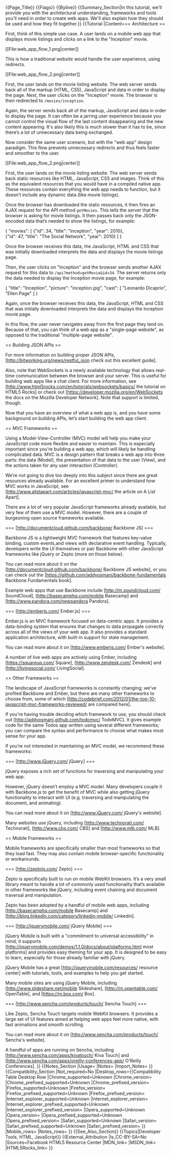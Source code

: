 {{Page_Title}}
{{Flags}}
{{Byline}}
{{Summary_Section|In this tutorial, we'll provide you with the architectural understanding, frameworks and tools you'll need in order to create web apps.  We'll also explain how they should be used and how they fit together.}}
{{Tutorial
|Content=== Architecture ==

First, think of this simple use case. A user lands on a mobile web app that displays movie listings and clicks on a link to the "Inception" movie.

[[File:web_app_flow_1.png|center]]

This is how a traditional website would handle the user experience, using redirects.

[[File:web_app_flow_2.png|center]]

First, the user lands on the movie listing website. The web server sends back all of the markup (HTML, CSS), JavaScript and data in order to display the page. Next, the user clicks on the "Inception" movie. The browser is then redirected to <code>/movies/inception</code>. 

Again, the server sends back all of the markup, JavaScript and data in order to display the page. It can often be a jarring user experience because you cannot control the visual flow of the last content disappearing and the new content appearing. It's also likely this is much slower than it has to be, since there’s a lot of unnecessary data being exchanged.

Now consider the same user scenario, but with the "web app" design paradigm. This flow prevents unnecessary redirects and thus feels faster and smoother to the user.

[[File:web_app_flow_2.png|center]]

First, the user lands on the movie listing website. The web server sends back static resources like HTML, JavaScript, CSS and images. Think of this as the equivalent resources that you would have in a compiled native app. These resources contain everything the web app needs to function, but it doesn’t include any dynamic data (like movie listings).

Once the browser has downloaded the static resources, it then fires an AJAX request for the API method <code>getMovies</code>. This tells the server that the browser is asking for movie listings. It then passes back only the JSON-encoded data that’s needed to show the listings,  for example:

 {
     "movies": [ 
         {"id": 34, "title": "Inception", "year": 2010},  
         {"id": 47, "title": "The Social Network", "year": 2010} 
     ]
 }

Once the browser receives this data, the JavaScript, HTML and CSS that was initially downloaded interprets the data and displays the movie listings page.

Then, the user clicks on "Inception" and the browser sends another AJAX request for this data to <code>/api?method=getMovie&id=34</code>. The server returns only the data needed to display the Inception movie page, for example:

 {
     "title": "Inception", 
     "picture": "inception.jpg", 
     "cast": [
         "Leonardo Dicaprio",
         "Ellen Page"
     ] 
 }

Again, once the browser receives this data, the JavaScript, HTML and CSS that was initially downloaded interprets the data and displays the Inception movie page.

In this flow, the user never navigates away from the first page they land on. Because of that, you can think of a web app as a "single-page website", as opposed to the traditional "multiple-page website".

== Building JSON APIs ==

For more information on building proper JSON APIs, [http://bitworking.org/news/restful_json check out this excellent guide].

Also, note that WebSockets is a newly available technology that allows real-time communication between the browser and your server. This is useful for building web apps like a chat client. For more information, see [http://www.html5rocks.com/en/tutorials/websockets/basics/ the tutorial on HTML5 Rocks] or check out [https://developer.mozilla.org/en/WebSockets the docs on the Mozilla Developer Network]. Note that support is limited, though.

Now that you have an overview of what a web app is, and you have some background on building APIs, let’s start building the web app client.

== MVC Frameworks ==

Using a Model-View-Controller (MVC) model will help you make your JavaScript code more flexible and easier to maintain. This is especially important since you’re building a web app, which will likely be handling complicated data. MVC is a design pattern that breaks a web app into three parts: the data (Model), the presentation of that data to the user (View), and the actions taken for any user interaction (Controller).

We’re not going to dive too deeply into this subject since there are great resources already available. For an excellent primer to understand how MVC works in JavaScript, see [http://www.alistapart.com/articles/javascript-mvc/ the article on A List Apart].

There are a lot of very popular JavaScript frameworks already available, but very few of them use a MVC model. However, there are a couple of burgeoning open source frameworks available.

=== [http://documentcloud.github.com/backbone/ Backbone JS] ===

Backbone JS is a lightweight MVC framework that features key-value binding, custom events,and views with declarative event handling. Typically, developers write the UI themselves or pair Backbone with other JavaScript frameworks like jQuery or Zepto (more on those below).

You can read more about it on the [http://documentcloud.github.com/backbone/ Backbone JS website], or you can check out the [https://github.com/addyosmani/backbone-fundamentals Backbone Fundamentals book].

Example web apps that use Backbone include [http://m.soundcloud.com/ SoundCloud], [http://basecamphq.com/mobile Basecamp] and [http://www.pandora.com/newpandora Pandora].

=== [http://emberjs.com/ Ember.js] ===

Ember.js is an MVC framework focused on data-centric apps. It provides a data-binding system that ensures that changes to data propagate correctly across all of the views of your web app. It also provides a standard application architecture, with built-in support for state management.

You can read more about it on [http://www.emberjs.com/ Ember's website].

A number of live web apps are actively using Ember, including [https://squareup.com/ Square], [http://www.zendesk.com/ Zendesk] and [http://livingsocial.com/ LivingSocial].

== Other Frameworks ==

The landscape of JavaScript frameworks is constantly changing; we've profiled Backbone and Ember, but there are many other frameworks to choose from, some of which [http://codebrief.com/2012/01/the-top-10-javascript-mvc-frameworks-reviewed/ are compared here].

If you're having trouble deciding which framework to use, you should check out [http://addyosmani.github.com/todomvc/ TodoMVC]. It gives example code for the same Todos app written using several different frameworks; you can compare the syntax and performance to choose what makes most sense for your app.

If you’re not interested in maintaining an MVC model, we recommend these frameworks:

=== [http://www.jQuery.com/ jQuery] ===

jQuery exposes a rich set of functions for traversing and manipulating your web app.

However, jQuery doesn’t employ a MVC model. Many developers couple it with Backbone.js to get the benefit of MVC while also getting jQuery functionality to interact with UI (e.g. traversing and manipulating the document, and animating).

You can read more about it on [http://www.jQuery.com/ jQuery's website].

Many websites use jQuery, including [http://www.technorati.com/ Technorati], [http://www.cbs.com/ CBS] and [http://www.mlb.com/ MLB].

== Mobile Frameworks ==

Mobile frameworks are specifically smaller than most frameworks so that they load fast. They may also contain mobile browser-specific functionality or workarounds.

=== [http://zeptojs.com/ Zepto] ===

Zepto is specifically built to run on mobile WebKit browsers. It’s a very small library meant to handle a lot of commonly used functionality that’s available in other frameworks like jQuery, including event chaining and document traversal and manipulation.

Zepto has been adopted by a handful of mobile web apps, including [http://basecamphq.com/mobile Basecamp] and [http://blog.linkedin.com/category/linkedin-mobile/ Linkedin].

=== [http://jquerymobile.com/ jQuery Mobile] ===

jQuery Mobile is built with a "commitment to universal accessibility" in mind; it supports [http://jquerymobile.com/demos/1.1.0/docs/about/platforms.html most platforms] and provides easy theming for your app. It is designed to be easy to learn, especially for those already familiar with jQuery.

jQuery Mobile has a great [http://jquerymobile.com/resources/ resource center] with tutorials, tools, and examples to help you get started.

Many mobile sites are using jQuery Mobile, including [http://www.slideshare.net/mobile Slideshare], [http://m.opentable.com/ OpenTable], and [https://m.box.com/ Box].

=== [http://www.sencha.com/products/touch/ Sencha Touch] ===

Like Zepto, Sencha Touch targets mobile WebKit browsers. It provides a large set of UI features aimed at helping web apps feel more native, with fast animations and smooth scrolling. 

You can read more about it on [http://www.sencha.com/products/touch/ Sencha's website].

A handful of apps are running on Sencha, including [http://www.sencha.com/apps/kivatouch/ Kiva Touch] and [http://www.sencha.com/apps/oreilly-conferences-app/ O'Reilly Conferences].
}}
{{Notes_Section
|Usage=
|Notes=
|Import_Notes=
}}
{{Compatibility_Section
|Not_required=No
|Desktop_rows={{Compatibility Table Desktop Row
|Chrome_supported=Unknown
|Chrome_version=
|Chrome_prefixed_supported=Unknown
|Chrome_prefixed_version=
|Firefox_supported=Unknown
|Firefox_version=
|Firefox_prefixed_supported=Unknown
|Firefox_prefixed_version=
|Internet_explorer_supported=Unknown
|Internet_explorer_version=
|Internet_explorer_prefixed_supported=Unknown
|Internet_explorer_prefixed_version=
|Opera_supported=Unknown
|Opera_version=
|Opera_prefixed_supported=Unknown
|Opera_prefixed_version=
|Safari_supported=Unknown
|Safari_version=
|Safari_prefixed_supported=Unknown
|Safari_prefixed_version=
}}
|Mobile_rows=
|Notes_rows=
}}
{{See_Also_Section}}
{{Topics|Developer Tools, HTML, JavaScript}}
{{External_Attribution
|Is_CC-BY-SA=No
|Sources=Facebook HTML5 Resource Center
|MDN_link=
|MSDN_link=
|HTML5Rocks_link=
}}